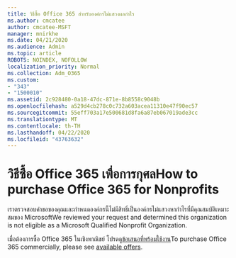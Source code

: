 ```yaml
---
title: วิธีซื้อ Office 365 สําหรับองค์กรไม่แสวงผลกําไร
ms.author: cmcatee
author: cmcatee-MSFT
manager: mnirkhe
ms.date: 04/21/2020
ms.audience: Admin
ms.topic: article
ROBOTS: NOINDEX, NOFOLLOW
localization_priority: Normal
ms.collection: Adm_O365
ms.custom:
- "343"
- "1500010"
ms.assetid: 2c928480-0a18-47dc-871e-8b8558c9048b
ms.openlocfilehash: a529d4cb278c0c732a603acea11310e47f90ec57
ms.sourcegitcommit: 55eff703a17e500681d8fa6a87eb067019ade3cc
ms.translationtype: MT
ms.contentlocale: th-TH
ms.lasthandoff: 04/22/2020
ms.locfileid: "43763632"
---
```

# <a name="how-to-purchase-office-365-for-nonprofits"></a><span data-ttu-id="25fc9-102">วิธีซื้อ Office 365 เพื่อการกุศล</span><span class="sxs-lookup"><span data-stu-id="25fc9-102">How to purchase Office 365 for Nonprofits</span></span>

<span data-ttu-id="25fc9-103">เราตรวจสอบคําขอของคุณและกําหนดองค์กรนี้ไม่มีสิทธิ์เป็นองค์กรไม่แสวงหากําไรที่มีคุณสมบัติเหมาะสมของ Microsoft</span><span class="sxs-lookup"><span data-stu-id="25fc9-103">We reviewed your request and determined this organization is not eligible as a Microsoft Qualified Nonprofit Organization.</span></span>
  
<span data-ttu-id="25fc9-104">เมื่อต้องการซื้อ Office 365 ในเชิงพาณิชย์ โปรดดู[ข้อเสนอที่พร้อมใช้งาน](https://portal.office.com/AdminPortal/Home)</span><span class="sxs-lookup"><span data-stu-id="25fc9-104">To purchase Office 365 commercially, please see [available offers](https://portal.office.com/AdminPortal/Home).</span></span>